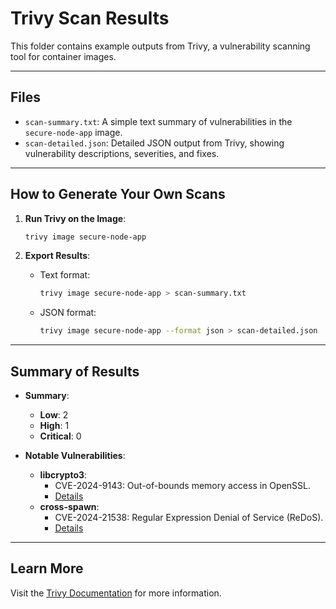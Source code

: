 # Trivy Scan Results

This folder contains example outputs from Trivy, a vulnerability scanning tool for container images.

---

## Files

- `scan-summary.txt`: A simple text summary of vulnerabilities in the `secure-node-app` image.
- `scan-detailed.json`: Detailed JSON output from Trivy, showing vulnerability descriptions, severities, and fixes.

---

## How to Generate Your Own Scans

1. **Run Trivy on the Image**:
   ```bash
   trivy image secure-node-app
   ```

2. **Export Results**:
   - Text format:
     ```bash
     trivy image secure-node-app > scan-summary.txt
     ```
   - JSON format:
     ```bash
     trivy image secure-node-app --format json > scan-detailed.json
     ```

---

## Summary of Results

- **Summary**:
  - **Low**: 2
  - **High**: 1
  - **Critical**: 0

- **Notable Vulnerabilities**:
  - **libcrypto3**:
    - CVE-2024-9143: Out-of-bounds memory access in OpenSSL.
    - [Details](https://avd.aquasec.com/nvd/cve-2024-9143)
  - **cross-spawn**:
    - CVE-2024-21538: Regular Expression Denial of Service (ReDoS).
    - [Details](https://avd.aquasec.com/nvd/cve-2024-21538)

---

## Learn More

Visit the [Trivy Documentation](https://aquasecurity.github.io/trivy/) for more information.